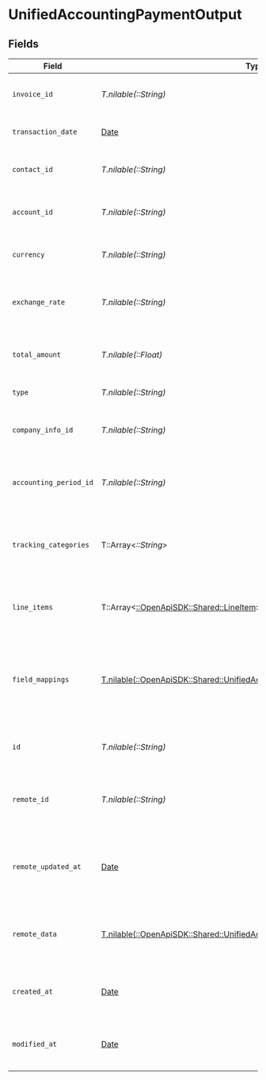 # UnifiedAccountingPaymentOutput


## Fields

| Field                                                                                                                                              | Type                                                                                                                                               | Required                                                                                                                                           | Description                                                                                                                                        | Example                                                                                                                                            |
| -------------------------------------------------------------------------------------------------------------------------------------------------- | -------------------------------------------------------------------------------------------------------------------------------------------------- | -------------------------------------------------------------------------------------------------------------------------------------------------- | -------------------------------------------------------------------------------------------------------------------------------------------------- | -------------------------------------------------------------------------------------------------------------------------------------------------- |
| `invoice_id`                                                                                                                                       | *T.nilable(::String)*                                                                                                                              | :heavy_minus_sign:                                                                                                                                 | The UUID of the associated invoice                                                                                                                 | 801f9ede-c698-4e66-a7fc-48d19eebaa4f                                                                                                               |
| `transaction_date`                                                                                                                                 | [Date](https://ruby-doc.org/stdlib-2.6.1/libdoc/date/rdoc/Date.html)                                                                               | :heavy_minus_sign:                                                                                                                                 | The date of the transaction                                                                                                                        | 2024-06-15T12:00:00Z                                                                                                                               |
| `contact_id`                                                                                                                                       | *T.nilable(::String)*                                                                                                                              | :heavy_minus_sign:                                                                                                                                 | The UUID of the associated contact                                                                                                                 | 801f9ede-c698-4e66-a7fc-48d19eebaa4f                                                                                                               |
| `account_id`                                                                                                                                       | *T.nilable(::String)*                                                                                                                              | :heavy_minus_sign:                                                                                                                                 | The UUID of the associated account                                                                                                                 | 801f9ede-c698-4e66-a7fc-48d19eebaa4f                                                                                                               |
| `currency`                                                                                                                                         | *T.nilable(::String)*                                                                                                                              | :heavy_minus_sign:                                                                                                                                 | The currency of the payment                                                                                                                        | USD                                                                                                                                                |
| `exchange_rate`                                                                                                                                    | *T.nilable(::String)*                                                                                                                              | :heavy_minus_sign:                                                                                                                                 | The exchange rate applied to the payment                                                                                                           | 1.2                                                                                                                                                |
| `total_amount`                                                                                                                                     | *T.nilable(::Float)*                                                                                                                               | :heavy_minus_sign:                                                                                                                                 | The total amount of the payment in cents                                                                                                           | 10000                                                                                                                                              |
| `type`                                                                                                                                             | *T.nilable(::String)*                                                                                                                              | :heavy_minus_sign:                                                                                                                                 | The type of payment                                                                                                                                | Credit Card                                                                                                                                        |
| `company_info_id`                                                                                                                                  | *T.nilable(::String)*                                                                                                                              | :heavy_minus_sign:                                                                                                                                 | The UUID of the associated company info                                                                                                            | 801f9ede-c698-4e66-a7fc-48d19eebaa4f                                                                                                               |
| `accounting_period_id`                                                                                                                             | *T.nilable(::String)*                                                                                                                              | :heavy_minus_sign:                                                                                                                                 | The UUID of the associated accounting period                                                                                                       | 801f9ede-c698-4e66-a7fc-48d19eebaa4f                                                                                                               |
| `tracking_categories`                                                                                                                              | T::Array<*::String*>                                                                                                                               | :heavy_minus_sign:                                                                                                                                 | The UUIDs of the tracking categories associated with the payment                                                                                   | [<br/>"801f9ede-c698-4e66-a7fc-48d19eebaa4f"<br/>]                                                                                                 |
| `line_items`                                                                                                                                       | T::Array<[::OpenApiSDK::Shared::LineItem](../../models/shared/lineitem.md)>                                                                        | :heavy_minus_sign:                                                                                                                                 | The line items associated with this payment                                                                                                        |                                                                                                                                                    |
| `field_mappings`                                                                                                                                   | [T.nilable(::OpenApiSDK::Shared::UnifiedAccountingPaymentOutputFieldMappings)](../../models/shared/unifiedaccountingpaymentoutputfieldmappings.md) | :heavy_minus_sign:                                                                                                                                 | The custom field mappings of the object between the remote 3rd party & Panora                                                                      | {<br/>"custom_field_1": "value1",<br/>"custom_field_2": "value2"<br/>}                                                                             |
| `id`                                                                                                                                               | *T.nilable(::String)*                                                                                                                              | :heavy_minus_sign:                                                                                                                                 | The UUID of the payment record                                                                                                                     | 801f9ede-c698-4e66-a7fc-48d19eebaa4f                                                                                                               |
| `remote_id`                                                                                                                                        | *T.nilable(::String)*                                                                                                                              | :heavy_minus_sign:                                                                                                                                 | The remote ID of the payment in the context of the 3rd Party                                                                                       | payment_1234                                                                                                                                       |
| `remote_updated_at`                                                                                                                                | [Date](https://ruby-doc.org/stdlib-2.6.1/libdoc/date/rdoc/Date.html)                                                                               | :heavy_minus_sign:                                                                                                                                 | The date when the payment was last updated in the remote system                                                                                    | 2024-06-15T12:00:00Z                                                                                                                               |
| `remote_data`                                                                                                                                      | [T.nilable(::OpenApiSDK::Shared::UnifiedAccountingPaymentOutputRemoteData)](../../models/shared/unifiedaccountingpaymentoutputremotedata.md)       | :heavy_minus_sign:                                                                                                                                 | The remote data of the payment in the context of the 3rd Party                                                                                     | {<br/>"raw_data": {<br/>"additional_field": "some value"<br/>}<br/>}                                                                               |
| `created_at`                                                                                                                                       | [Date](https://ruby-doc.org/stdlib-2.6.1/libdoc/date/rdoc/Date.html)                                                                               | :heavy_minus_sign:                                                                                                                                 | The created date of the payment record                                                                                                             | 2024-06-15T12:00:00Z                                                                                                                               |
| `modified_at`                                                                                                                                      | [Date](https://ruby-doc.org/stdlib-2.6.1/libdoc/date/rdoc/Date.html)                                                                               | :heavy_minus_sign:                                                                                                                                 | The last modified date of the payment record                                                                                                       | 2024-06-15T12:00:00Z                                                                                                                               |